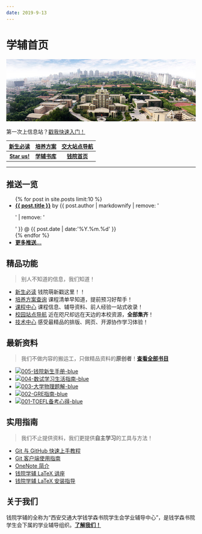 ```yaml
---
date: 2019-9-13
---
```


# 学辅首页
![本图片来自于西安交通大学官方网站，版权归其所有。](assets/images/frontpage.jpg)

<center-banner>第一次上信息站？<a href="/welcome">戳我快速入门！</a></center-banner>

<i class="fa fa-star"></i> [**新生必读**](/intro/life-in-xjtu)|<i class="fa fa-file"></i> [**培养方案**](/program/)|<i class="fa fa-map"></i> [**交大站点导航**](/navigator)
:-:|:-:|:-:
<i class="fa fa-github"></i> [**Star us!**](https://github.com/qyxf/)|<i class="fa fa-book"></i> [**学辅书库**](/BookHub)|<i class="fa fa-university"></i> [**钱院首页**](http://bjb.xjtu.edu.cn/)

---

## <i class="fa fa-commenting-o"></i> 推送一览

<ul class="postlist">
  {% for post in site.posts limit:10 %}
    <li><span class="mono"><i class="fa fa-star"></i></span>
      <a href="{{ post.url }}"><u><strong>{{ post.title }}</strong></u></a> by {{ post.author | markdownify | remove: '<p>' | remove: '</p>' }} @ {{ post.date | date:'%Y.%m.%d' }}
    </li>
  {% endfor %}
  <li><span class="mono"><i class="fa fa-chevron-circle-down"></i></span> <a href="post"><strong>更多推送...</strong></a></li>
</ul>

## <i class="fa fa-rocket"></i> 精品功能
> 别人不知道的信息，我们知道！

- <span class='mono'><i class="fa fa-star"></i></span> [新生必读](/intro/life-in-xjtu) 钱院萌新戳这里！！
- <span class='mono'><i class="fa fa-file"></i></span> [培养方案查询](/program/) 课程清单早知道，提前预习好帮手！
- <span class='mono'><i class="fa fa-th"></i></span> [课程中心](/course/) 课程信息、辅导资料、前人经验一站式收录！
- <span class='mono'><i class="fa fa-map"></i></span> [校园站点导航](/navigator) 近在咫尺却远在天边的本校资源，**全部集齐**！
- <span class='mono'><i class="fa fa-code"></i></span> [技术中心](/technique/) 感受最精品的排版、网页、开源协作学习体验！


## <i class="fa fa-book"></i> 最新资料
> 我们不做内容的搬运工，只做精品资料的**原创者**！[**查看全部书目**](/BookHub)

- [![005-钱院新生手册-blue](shield)](/BookHub/005.freshman-manual)
- [![004-数试学习生活指南-blue](shield)](/BookHub/004.guidance-for-study)
- [![003-大学物理题解-blue](shield)](/BookHub/003.key-to-university-physics)
- [![002-GRE指南-blue](shield)](/BookHub/002.gre-guide)
- [![001-TOEFL备考心得-blue](shield)](/BookHub/001.toefl-tips)

## <i class="fa fa-compass"></i> 实用指南
> 我们不止提供资料，我们更提供**自主学习**的工具与方法！

- <i class="fa fa-file-word-o"></i> [Git 与 GitHub 快速上手教程](/tutorials/git-github)
- <i class="fa fa-file-word-o"></i> [Git 客户端使用指南](/tutorials/git-client)
- <i class="fa fa-file-word-o"></i> [OneNote 简介](/tutorials/onenote)
- <i class="fa fa-file-word-o"></i> [钱院学辅 LaTeX 讲座](https://github.com/qyxf/lec-on-LaTeX)
- <i class="fa fa-file-word-o"></i> [钱院学辅 LaTeX 安装指导](/tutorials/latex-download)

## <i class="fa fa-address-card"></i> 关于我们

钱院学辅的全称为“西安交通大学钱学森书院学生会学业辅导中心”，是钱学森书院学生会下属的学业辅导组织。[**了解我们！**](/about)
